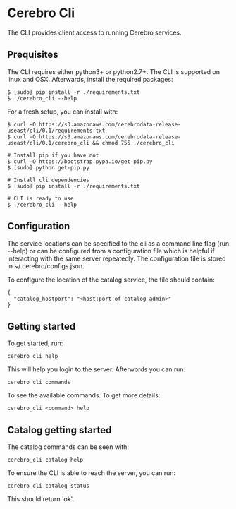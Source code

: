 # Cerebro Cli

The CLI provides client access to running Cerebro services.

## Prequisites
The CLI requires either python3+ or python2.7+. The CLI is supported on linux and OSX.
Afterwards, install the required packages:

    $ [sudo] pip install -r ./requirements.txt
    $ ./cerebro_cli --help

For a fresh setup, you can install with:

    $ curl -O https://s3.amazonaws.com/cerebrodata-release-useast/cli/0.1/requirements.txt
    $ curl -O https://s3.amazonaws.com/cerebrodata-release-useast/cli/0.1/cerebro_cli && chmod 755 ./cerebro_cli

    # Install pip if you have not
    $ curl -O https://bootstrap.pypa.io/get-pip.py
    $ [sudo] python get-pip.py

    # Install cli dependencies
    $ [sudo] pip install -r ./requirements.txt

    # CLI is ready to use
    $ ./cerebro_cli --help

## Configuration
The service locations can be specified to the cli as a command line flag (run --help) 
or can be configured from a configuration file which is helpful if interacting with 
the same server repeatedly. The configuration file is stored in ~/.cerebro/configs.json.

To configure the location of the catalog service, the file should contain:
```
{
  "catalog_hostport": "<host:port of catalog admin>"
}
```

## Getting started
To get started, run:

    cerebro_cli help

This will help you login to the server. Afterwords you can run:

    cerebro_cli commands

To see the available commands. To get more details:

    cerebro_cli <command> help

## Catalog getting started
The catalog commands can be seen with:

    cerebro_cli catalog help

To ensure the CLI is able to reach the server, you can run:

    cerebro_cli catalog status

This should return 'ok'.
